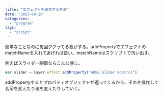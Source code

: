 ```yaml
---
title: "エフェクトを追加する方法"
date: "2023-09-20"
categories: 
  - "program"
tags: 
  - "script"
---
```


簡単なことなのに毎回ググってる気がする。addPropertyでエフェクトのmatchNameを入れてあげれば良い。matchNameはスクリプトで洗い出す。

例えばスライダー制御ならこんな感じ。

```javascript
var slider = layer.effect.addProperty("ADBE Slider Control")
```

addPropertyするとプロパティオブジェクトが返ってくるから、それを操作して名前を変えたり値を変えたりしていく。
